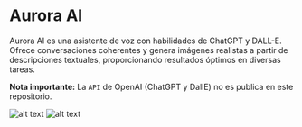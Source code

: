 # Aurora AI

Aurora AI es una asistente de voz con habilidades de ChatGPT y DALL-E. Ofrece conversaciones coherentes y genera imágenes realistas a partir de descripciones textuales, proporcionando resultados óptimos en diversas tareas.

**Nota importante:** La `API` de OpenAI (ChatGPT y DallE) no es publica en este repositorio.

![alt text](https://r2.easyimg.io/74b4yxmfx/screenshot_1712327477.png)
![alt text](https://r2.easyimg.io/74b4yxmfx/screenshot_1712327701.png)
